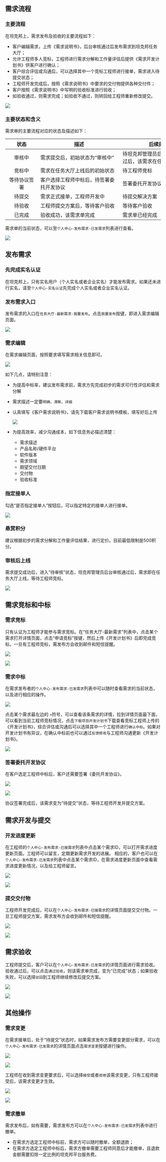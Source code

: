 
## 需求流程

### 主要流程

在坦克邦上，需求发布及验收的主要流程如下：

- 客户编辑需求，上传《需求说明书》，后台审核通过后发布需求到坦克邦任务大厅；
- 允许工程师多人竞标，工程师进行需求分解和工作量评估后提供《需求开发计划书》供客户进行确认；
- 客户综合评估或沟通后，可以选择其中一个竞标工程师进行接单，需求进入待提交状态；
- 工程师开发完成后，按照《需求说明书》中要求的交付物提供各种交付件；
- 客户按照《需求说明书》中写明的验收标准进行验收；
- 如验收通过，则需求完成；如验收不通过，则转回给工程师重新修改提交。

![](request.assets/xuqiuliucheng.png)

### 主要状态和含义

需求单的主要流程对应的状态及描述如下：

| <span style="display:inline-block;width:90px">状态</span> | <span style="display:inline-block;width:250px">描述</span> | <span style="display:inline-block;width:250px">后续的操作</span> | <span style="display:inline-block;width:100px">Owner</span> |
| :-------------------------------------------------------: | ---------------------------------------------------------- | ------------------------------------------------------------ | ----------------------------------------------------------- |
|                          审核中                           | 需求提交后，初始状态为“审核中”                             | 待坦克邦管理员后台审核，审核通过后，该需求在任务大厅上线     | 坦克邦管理员                                                |
|                          竞标中                           | 需求在任务大厅上线后的初始状态                             | 待工程师竞标                                                 | 工程师                                                      |
|                       等待协议签署                        | 客户选择工程师中标后，待签署委托开发协议                   | 签署委托开发协议                                             | 客户                                                        |
|                          待提交                           | 需求正式接单，工程师开发中                                 | 待提交解决方案                                               | 工程师                                                      |
|                          待验收                           | 工程师提交方案后，等待客户验收                             | 等待客户验收                                                 | 客户                                                        |
|                          已完成                           | 验收成功，该需求单完成                                     | 需求单已经完成                                               | 无                                                          |

需求单的当前状态，可以至`个人中心-发布需求-已发需求`列表进行查看。

![](request.assets/xuqiuzhuangtai.png)

## 发布需求

### 先完成实名认证

在坦克邦上，只有实名用户（个人实名或者企业实名）才能发布需求。如果还未进行实名，请至`个人中心-实名认证`先完成个人实名或者企业实名认证。

### 发布需求入口

发布需求的入口在`任务大厅-最新需求-我要发布`。点击`我要发布`按键，即进入需求编辑页面。

![](request.assets/fabuxuqiu.png)

### 需求编辑

在需求编辑页面，按照要求填写需求相关信息即可。

![](request.assets/xuqiubianji.png)

如下几点，请特别注意：

- 为提高中标率，建议发布需求前，需求方先完成初步的需求可行性评估和需求分解

- 需求描述一定要`明确，清晰，详细`

- 认真填写《客户需求说明书》，请先下载客户需求说明书模板，填写好后上传

  ![](request.assets/xuqiushuomingshu.png)

- 为提高效率，减少沟通成本，如下信息务必描述清楚：

  - 需求描述
  - 产品名称/硬件平台
  - 软件版本
  - 需求领域
  - 期望交付日期
  - 交付物
  - 验收标准

### 指定接单人

勾选“是否指定接单人”按钮后，可以指定特定的接单人进行接单。

![](request.assets/zhidingjdr.png)

### 悬赏积分

建议根据初步的需求分解和工作量评估结果，进行定价。目前最低限制是500积分。

### 审核后上线

需求提交成功后，进入“待审核”状态，坦克邦管理员后台审核通过后，需求即在任务大厅上线，等待工程师竞标。

![](request.assets/jingbiao.png)

## 需求竞标和中标

### 需求竞标

只有认证为工程师才能参与需求竞标。在“任务大厅-最新需求”列表中，点击某个需求打开详情页面，点击“申请竞标”按键，然后上传《开发计划书》后即完成竞标。一旦有工程师竞标，需发布方会收到邮件和短信提醒。

![](request.assets/shenqingjingbiao.png)

![](request.assets/jihuashu.png)

### 需求中标

在需求发布者的`个人中心-发布需求-已发需求`列表中可以随时查看需求的当前状态，以及进行相应的操作。

![](request.assets/zhongbiao1.png)

点击某个需求最左边的 `>`符号，可以查看该条需求的详情，拉到详情页面最下面，可以看到当前工程师竞标情况，点击`下载项目开发计划书`下载查看竞标工程师上传的《开发计划书》，综合评估或沟通后可以选择其中一个工程师进行`确认中标`。如果对开发计划书有异议，在确认中标前也可以通过`反馈修改`与工程师沟通更新《开发计划书》。

![](request.assets/zhongbiao2.png)

### 签署委托开发协议

在客户选定工程师中标后，客户还需要签署《委托开发协议》。

![](request.assets/xieyi1.png)

![](request.assets/xieyi2.png)

协议签署完成后，该需求变为“待提交”状态，等待工程师开发并提交方案。

## 需求开发与提交

### 开发进度更新

在工程师的`个人中心-发布需求-已接需求`列表中点击某个需求ID，可以打开需求进度更新页面。工程师可以留言，定期更新需求开发的进展。
相应的，客户也可以在`个人中心-发布需求-已发需求`列表中点击某个需求ID，在需求进度更新页面中查看需求进度更新情况，以及给工程师留言。

![](request.assets/xuqiutijiao1.png)

![](request.assets/xuqiutijiao2.png)

### 提交交付物

工程师开发完成后，可以在`个人中心-发布需求-已接需求`的详情页面提交交付物。一旦工程师提交方案，需求发布方会收到邮件和短信提醒。

![](request.assets/xuqiutijiao3.png)

![](request.assets/xuqiutijiao4.png)

## 需求验收

工程师提交后，客户可以在`个人中心-发布需求-已发需求`的详情页面进行需求验收。验收通过后，可以点击`通过验收`，则该需求单完成，变为“已完成”状态；如果验收失败，可以选择`驳回`到工程师继续修改后提交方案。

![](request.assets/xuqiuyanshou1.png)

![](request.assets/xuqiuyanshou2.png)

## 其他操作

### 需求变更

在需求接单后，处于“待提交”状态时，如果需求发布方需要变更部分需求，可以在`个人中心-发布需求-已发需求`的详情页面点击`需求变更`按键进行操作。

![](request.assets/xuqiubiangeng2.png)

![](request.assets/xuqiubiangeng3.png)

工程师在收到需求变更要求后，可以选择`接受`或者`拒绝`该需求变更，只有工程师接受后，该需求变更才生效。

![](request.assets/xuqiubiangeng4.png)

![](request.assets/xuqiubiangeng5.png)

### 需求撤单

需求发布后，如有需要，需求发布方可以在`个人中心-发布需求-已发需求`列表中进行撤单。

- 在需求方选定工程师中标前，需求方可以随时撤单，全额退款；
- 在需求方选定工程师中标后，需求方撤单需要工程师同意后才能撤单，且退款金额需要扣除一定比例的坦克邦平台服务费。
